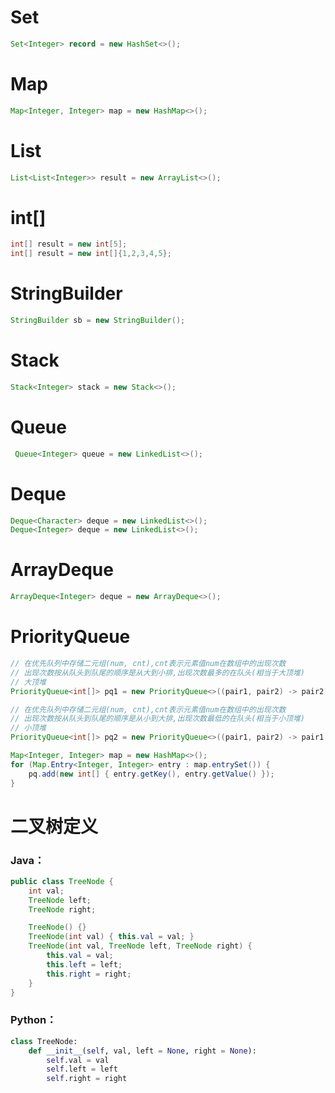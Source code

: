 # Set

```java
Set<Integer> record = new HashSet<>();
```



# Map

```java
Map<Integer, Integer> map = new HashMap<>();
```





# List

```java
List<List<Integer>> result = new ArrayList<>();
```



# int[]

```java
int[] result = new int[5];
int[] result = new int[]{1,2,3,4,5};
```



# StringBuilder

```java
StringBuilder sb = new StringBuilder();
```







# Stack

```java
Stack<Integer> stack = new Stack<>();
```



# Queue

```java
 Queue<Integer> queue = new LinkedList<>();
```



# Deque

```java
Deque<Character> deque = new LinkedList<>();
Deque<Integer> deque = new LinkedList<>();
```



# ArrayDeque

```java
ArrayDeque<Integer> deque = new ArrayDeque<>();
```



# PriorityQueue

```java
// 在优先队列中存储二元组(num, cnt),cnt表示元素值num在数组中的出现次数
// 出现次数按从队头到队尾的顺序是从大到小排,出现次数最多的在队头(相当于大顶堆)
// 大顶堆
PriorityQueue<int[]> pq1 = new PriorityQueue<>((pair1, pair2) -> pair2[1] - pair1[1]);

// 在优先队列中存储二元组(num, cnt),cnt表示元素值num在数组中的出现次数
// 出现次数按从队头到队尾的顺序是从小到大排,出现次数最低的在队头(相当于小顶堆)
// 小顶堆
PriorityQueue<int[]> pq2 = new PriorityQueue<>((pair1, pair2) -> pair1[1] - pair2[1]);

Map<Integer, Integer> map = new HashMap<>();
for (Map.Entry<Integer, Integer> entry : map.entrySet()) {
    pq.add(new int[] { entry.getKey(), entry.getValue() });
}
```





# 二叉树定义

### Java：

```java
public class TreeNode {
    int val;
    TreeNode left;
    TreeNode right;

    TreeNode() {}
    TreeNode(int val) { this.val = val; }
    TreeNode(int val, TreeNode left, TreeNode right) {
        this.val = val;
        this.left = left;
        this.right = right;
    }
}
```

### Python：

```python
class TreeNode:
    def __init__(self, val, left = None, right = None):
        self.val = val
        self.left = left
        self.right = right
```









